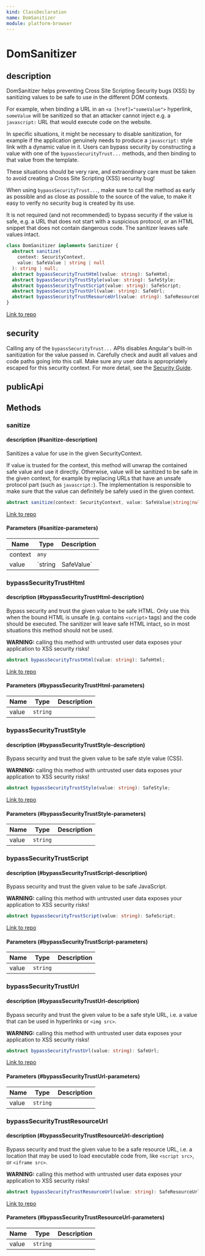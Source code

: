 ```yaml
---
kind: ClassDeclaration
name: DomSanitizer
module: platform-browser
---
```


# DomSanitizer

## description

DomSanitizer helps preventing Cross Site Scripting Security bugs (XSS) by sanitizing
values to be safe to use in the different DOM contexts.

For example, when binding a URL in an `<a [href]="someValue">` hyperlink, `someValue` will be
sanitized so that an attacker cannot inject e.g. a `javascript:` URL that would execute code on
the website.

In specific situations, it might be necessary to disable sanitization, for example if the
application genuinely needs to produce a `javascript:` style link with a dynamic value in it.
Users can bypass security by constructing a value with one of the `bypassSecurityTrust...`
methods, and then binding to that value from the template.

These situations should be very rare, and extraordinary care must be taken to avoid creating a
Cross Site Scripting (XSS) security bug!

When using `bypassSecurityTrust...`, make sure to call the method as early as possible and as
close as possible to the source of the value, to make it easy to verify no security bug is
created by its use.

It is not required (and not recommended) to bypass security if the value is safe, e.g. a URL that
does not start with a suspicious protocol, or an HTML snippet that does not contain dangerous
code. The sanitizer leaves safe values intact.

```ts
class DomSanitizer implements Sanitizer {
  abstract sanitize(
    context: SecurityContext,
    value: SafeValue | string | null
  ): string | null;
  abstract bypassSecurityTrustHtml(value: string): SafeHtml;
  abstract bypassSecurityTrustStyle(value: string): SafeStyle;
  abstract bypassSecurityTrustScript(value: string): SafeScript;
  abstract bypassSecurityTrustUrl(value: string): SafeUrl;
  abstract bypassSecurityTrustResourceUrl(value: string): SafeResourceUrl;
}
```

[Link to repo](https://github.com/timdeschryver/angular/blob/master/packages/platform-browser/src/security/dom_sanitization_service.ts#L89-L144)

## security

Calling any of the `bypassSecurityTrust...` APIs disables Angular's built-in
sanitization for the value passed in. Carefully check and audit all values and code paths going
into this call. Make sure any user data is appropriately escaped for this security context.
For more detail, see the [Security Guide](http://g.co/ng/security).

## publicApi

## Methods

### sanitize

#### description (#sanitize-description)

Sanitizes a value for use in the given SecurityContext.

If value is trusted for the context, this method will unwrap the contained safe value and use
it directly. Otherwise, value will be sanitized to be safe in the given context, for example
by replacing URLs that have an unsafe protocol part (such as `javascript:`). The implementation
is responsible to make sure that the value can definitely be safely used in the given context.

```ts
abstract sanitize(context: SecurityContext, value: SafeValue|string|null): string|null;
```

[Link to repo](https://github.com/timdeschryver/angular/blob/master/packages/platform-browser/src/security/dom_sanitization_service.ts#L99-L99)

#### Parameters (#sanitize-parameters)

| Name    | Type    | Description |
| ------- | ------- | ----------- |
| context | `any`   |             |
| value   | `string | SafeValue`  |  |

### bypassSecurityTrustHtml

#### description (#bypassSecurityTrustHtml-description)

Bypass security and trust the given value to be safe HTML. Only use this when the bound HTML
is unsafe (e.g. contains `<script>` tags) and the code should be executed. The sanitizer will
leave safe HTML intact, so in most situations this method should not be used.

**WARNING:** calling this method with untrusted user data exposes your application to XSS
security risks!

```ts
abstract bypassSecurityTrustHtml(value: string): SafeHtml;
```

[Link to repo](https://github.com/timdeschryver/angular/blob/master/packages/platform-browser/src/security/dom_sanitization_service.ts#L109-L109)

#### Parameters (#bypassSecurityTrustHtml-parameters)

| Name  | Type     | Description |
| ----- | -------- | ----------- |
| value | `string` |             |

### bypassSecurityTrustStyle

#### description (#bypassSecurityTrustStyle-description)

Bypass security and trust the given value to be safe style value (CSS).

**WARNING:** calling this method with untrusted user data exposes your application to XSS
security risks!

```ts
abstract bypassSecurityTrustStyle(value: string): SafeStyle;
```

[Link to repo](https://github.com/timdeschryver/angular/blob/master/packages/platform-browser/src/security/dom_sanitization_service.ts#L117-L117)

#### Parameters (#bypassSecurityTrustStyle-parameters)

| Name  | Type     | Description |
| ----- | -------- | ----------- |
| value | `string` |             |

### bypassSecurityTrustScript

#### description (#bypassSecurityTrustScript-description)

Bypass security and trust the given value to be safe JavaScript.

**WARNING:** calling this method with untrusted user data exposes your application to XSS
security risks!

```ts
abstract bypassSecurityTrustScript(value: string): SafeScript;
```

[Link to repo](https://github.com/timdeschryver/angular/blob/master/packages/platform-browser/src/security/dom_sanitization_service.ts#L125-L125)

#### Parameters (#bypassSecurityTrustScript-parameters)

| Name  | Type     | Description |
| ----- | -------- | ----------- |
| value | `string` |             |

### bypassSecurityTrustUrl

#### description (#bypassSecurityTrustUrl-description)

Bypass security and trust the given value to be a safe style URL, i.e. a value that can be used
in hyperlinks or `<img src>`.

**WARNING:** calling this method with untrusted user data exposes your application to XSS
security risks!

```ts
abstract bypassSecurityTrustUrl(value: string): SafeUrl;
```

[Link to repo](https://github.com/timdeschryver/angular/blob/master/packages/platform-browser/src/security/dom_sanitization_service.ts#L134-L134)

#### Parameters (#bypassSecurityTrustUrl-parameters)

| Name  | Type     | Description |
| ----- | -------- | ----------- |
| value | `string` |             |

### bypassSecurityTrustResourceUrl

#### description (#bypassSecurityTrustResourceUrl-description)

Bypass security and trust the given value to be a safe resource URL, i.e. a location that may
be used to load executable code from, like `<script src>`, or `<iframe src>`.

**WARNING:** calling this method with untrusted user data exposes your application to XSS
security risks!

```ts
abstract bypassSecurityTrustResourceUrl(value: string): SafeResourceUrl;
```

[Link to repo](https://github.com/timdeschryver/angular/blob/master/packages/platform-browser/src/security/dom_sanitization_service.ts#L143-L143)

#### Parameters (#bypassSecurityTrustResourceUrl-parameters)

| Name  | Type     | Description |
| ----- | -------- | ----------- |
| value | `string` |             |
